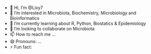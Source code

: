 - 👋 Hi, I’m @Lixy7
- 👀 I’m interested in Microbiota, Biochemistry, Microbiology and Bioinformatics
- 🌱 I’m currently learning about R, Python, Biostatics & Epidemiology
- 💞️ I’m looking to collaborate on Microbiota
- 📫 How to reach me ...
- 😄 Pronouns: ...
- ⚡ Fun fact: 

<!---
Lixy7/Lixy7 is a ✨ special ✨ repository because its `README.md` (this file) appears on your GitHub profile.
You can click the Preview link to take a look at your changes.
--->
